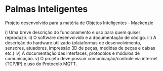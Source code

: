 # Palmas Inteligentes
Projeto desenvolvido para a matéria de Objetos Inteligentes - Mackenzie

i)         Uma breve descrição do funcionamento e uso para quem quiser reproduzir.
ii)       O software desenvolvido e a documentação de código.
iii)      A descrição do hardware utilizado (plataformas de desenvolvimento, sensores, atuadores, impressão 3D de peças, medidas de peças e caixas etc.)
iv)      A documentação das interfaces, protocolos e módulos de comunicação.
v)       O projeto deve possuir comunicação/controle via internet (TCP/IP) e uso do Protocolo MQTT.

